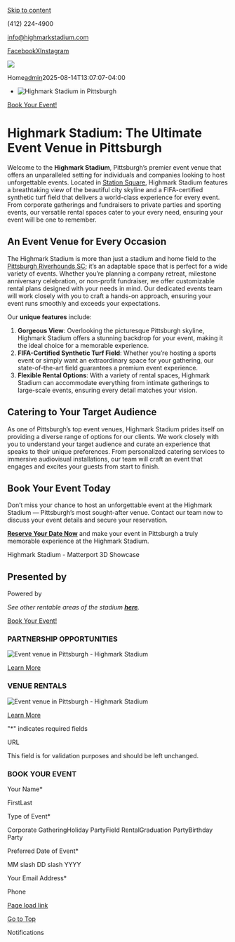 [Skip to content](https://highmarkstadium.com/#content)

(412) 224-4900

[info@highmarkstadium.com](mailto:gpai@highmarkstadium.com)

[Facebook](https://www.facebook.com/HighmarkStadium "Facebook")[X](https://twitter.com/highmarkstadium "X")[Instagram](https://www.instagram.com/highmarkstadium/?hl=en "Instagram")

[![](http://highmarkstadium.com/wp-content/uploads/2016/11/Highmark-Stadium-Logo.png)](http://highmarkstadium.com/wp-content/uploads/2016/11/Highmark-Stadium-Logo.png "highmark-stadium-logo")

Home[admin](https://highmarkstadium.com/author/admin/ "Posts by admin")2025-08-14T13:07:07-04:00

- ![Highmark Stadium in Pittsburgh](http://highmarkstadium.com/wp-content/uploads/2024/07/Screenshot-2024-07-30-at-10.59.31%E2%80%AFAM.png)

[Book Your Event!](https://highmarkstadium.com/book-your-event/)

# Highmark Stadium: The Ultimate Event Venue in Pittsburgh

Welcome to the **Highmark Stadium**, Pittsburgh’s premier event venue that offers an unparalleled setting for individuals and companies looking to host unforgettable events. Located in [Station Square](https://www.stationsquare.com/), Highmark Stadium features a breathtaking view of the beautiful city skyline and a FIFA-certified synthetic turf field that delivers a world-class experience for every event. From corporate gatherings and fundraisers to private parties and sporting events, our versatile rental spaces cater to your every need, ensuring your event will be one to remember.

## An Event Venue for Every Occasion

The Highmark Stadium is more than just a stadium and home field to the [Pittsburgh Riverhounds SC](http://riverhounds.com/); it’s an adaptable space that is perfect for a wide variety of events. Whether you’re planning a company retreat, milestone anniversary celebration, or non-profit fundraiser, we offer customizable rental plans designed with your needs in mind. Our dedicated events team will work closely with you to craft a hands-on approach, ensuring your event runs smoothly and exceeds your expectations.

Our **unique features** include:

1. **Gorgeous View**: Overlooking the picturesque Pittsburgh skyline, Highmark Stadium offers a stunning backdrop for your event, making it the ideal choice for a memorable experience.
2. **FIFA-Certified Synthetic Turf Field**: Whether you’re hosting a sports event or simply want an extraordinary space for your gathering, our state-of-the-art field guarantees a premium event experience.
3. **Flexible Rental Options**: With a variety of rental spaces, Highmark Stadium can accommodate everything from intimate gatherings to large-scale events, ensuring every detail matches your vision.

## Catering to Your Target Audience

As one of Pittsburgh’s top event venues, Highmark Stadium prides itself on providing a diverse range of options for our clients. We work closely with you to understand your target audience and curate an experience that speaks to their unique preferences. From personalized catering services to immersive audiovisual installations, our team will craft an event that engages and excites your guests from start to finish.

## Book Your Event Today

Don’t miss your chance to host an unforgettable event at the Highmark Stadium — Pittsburgh’s most sought-after venue. Contact our team now to discuss your event details and secure your reservation.

[**Reserve Your Date Now**](https://highmarkstadium.com/book-your-event/) and make your event in Pittsburgh a truly memorable experience at the Highmark Stadium.

Highmark Stadium - Matterport 3D Showcase

## Presented by

Powered by

_See other rentable areas of the stadium [**here**](https://highmarkstadium.com/book-your-event/)._

[Book Your Event!](https://highmarkstadium.com/book-your-event/)

### **PARTNERSHIP OPPORTUNITIES**

![Event venue in Pittsburgh - Highmark Stadium](http://highmarkstadium.com/wp-content/uploads/2021/12/partner3.jpg)

[Learn More](https://highmarkstadium.com/partners/)

### **VENUE RENTALS**

![Event venue in Pittsburgh - Highmark Stadium](http://highmarkstadium.com/wp-content/uploads/2021/12/event2.jpg)

[Learn More](https://highmarkstadium.com/book-your-event/)

"\*" indicates required fields

URL

This field is for validation purposes and should be left unchanged.

### BOOK YOUR EVENT

Your Name\*

FirstLast

Type of Event\*

Corporate GatheringHoliday PartyField RentalGraduation PartyBirthday Party

Preferred Date of Event\*

MM slash DD slash YYYY

Your Email Address\*

Phone

[Page load link](https://highmarkstadium.com/#)

[Go to Top](https://highmarkstadium.com/#)

Notifications

